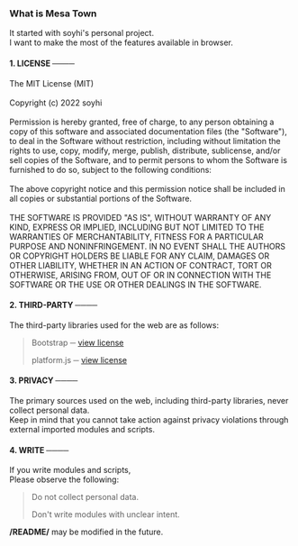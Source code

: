 ### What is Mesa Town

It started with soyhi's personal project.
<br>
I want to make the most of the features available in browser.


#### 1. LICENSE ────

The MIT License (MIT)
<br><br>
Copyright (c) 2022 soyhi
<br><br>
Permission is hereby granted, free of charge, to any person obtaining a copy of this software and associated documentation files (the "Software"), to deal in the Software without restriction, including without limitation the rights to use, copy, modify, merge, publish, distribute, sublicense, and/or sell copies of the Software, and to permit persons to whom the Software is furnished to do so, subject to the following conditions:
<br><br>
The above copyright notice and this permission notice shall be included in all copies or substantial portions of the Software.
<br><br>
THE SOFTWARE IS PROVIDED "AS IS", WITHOUT WARRANTY OF ANY KIND, EXPRESS OR IMPLIED, INCLUDING BUT NOT LIMITED TO THE WARRANTIES OF MERCHANTABILITY, FITNESS FOR A PARTICULAR PURPOSE AND NONINFRINGEMENT. IN NO EVENT SHALL THE AUTHORS OR COPYRIGHT HOLDERS BE LIABLE FOR ANY CLAIM, DAMAGES OR OTHER LIABILITY, WHETHER IN AN ACTION OF CONTRACT, TORT OR OTHERWISE, ARISING FROM, OUT OF OR IN CONNECTION WITH THE SOFTWARE OR THE USE OR OTHER DEALINGS IN THE SOFTWARE.


#### 2. THIRD-PARTY ────

The third-party libraries used for the web are as follows:

> Bootstrap ─ [view license](https://getbootstrap.com/docs/5.2/about/license)
> 
> platform.js ─ [view license](https://github.com/bestiejs/platform.js/blob/master/LICENSE)


#### 3. PRIVACY ────

The primary sources used on the web, including third-party libraries, never collect personal data.
<br>
Keep in mind that you cannot take action against privacy violations through external imported modules and scripts.


#### 4. WRITE ────

If you write modules and scripts,
<br>
Please observe the following:

> Do not collect personal data.
> 
> Don't write modules with unclear intent.


**/README/** may be modified in the future.
